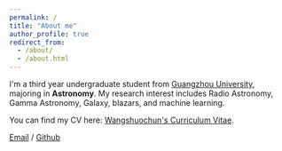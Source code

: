 ```yaml
---
permalink: /
title: "About me"
author_profile: true
redirect_from: 
  - /about/
  - /about.html
---
```


I'm a third year undergraduate student from [Guangzhou University]([https://eecs.pku.edu.cn/](https://www.gzhu.edu.cn)), majoring in **Astronomy**. My research interest includes Radio Astronomy, Gamma Astronomy, Galaxy, blazars, and  machine learning.


You can find my CV here: [Wangshuochun's Curriculum Vitae](../assets/xxx.pdf).

[Email](32219700003@gzhu.edu.cn) / [Github](https://github.com/wangshuochun)

